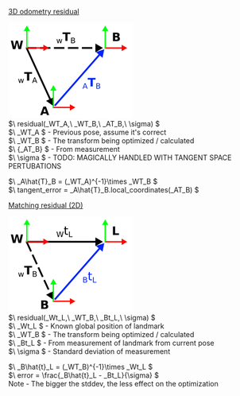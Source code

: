 <ins>3D odometry residual</ins>

![transforms](pngs/3D_odometry_residual.png)  
$\ residual(_WT_A,\ _WT_B,\ _AT_B,\ \sigma)  $  
$\ _WT_A $ - Previous pose, assume it's correct  
$\ _WT_B $ - The transform being optimized / calculated  
$\ {_AT_B} $ - From measurement  
$\ \sigma $ - TODO: MAGICALLY HANDLED WITH TANGENT SPACE PERTUBATIONS  

$\ _A\hat{T}_B = (_WT_A)^{-1}\times _WT_B  $  
$\ tangent\_error = _A\hat{T}_B.local\_coordinates(_AT_B) $

<ins>Matching residual (2D) </ins>  

![transforms](pngs/matching_residual.png)  
$\ residual(_Wt_L,\ _WT_B,\ _Bt_L,\ \sigma) $  
$\ _Wt_L $ - Known global position of landmark  
$\ _WT_B $ - The transform being optimized / calculated  
$\ _Bt_L $ - From measurement of landmark from current pose   
$\ \sigma $ - Standard deviation of measurement  

$\ _B\hat{t}_L = (_WT_B)^{-1}\times _Wt_L $  
$\ error = \frac{_B\hat{t}_L - _Bt_L}{\sigma} $  
Note - The bigger the stddev, the less effect on the optimization
